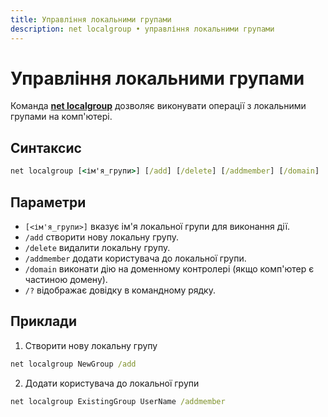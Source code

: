 ```yaml
---
title: Управління локальними групами
description: net localgroup • управління локальними групами
---
```


# Управління локальними групами

Команда **[net localgroup](https://docs.microsoft.com/en-us/windows-server/administration/windows-commands/net-localgroup 'Microsoft Dosc')** дозволяє виконувати операції з локальними групами на комп'ютері.

## Синтаксис

```cmd
net localgroup [<ім'я_групи>] [/add] [/delete] [/addmember] [/domain]
```

## Параметри

- `[<ім'я_групи>]` вказує ім'я локальної групи для виконання дії.
- `/add` створити нову локальну групу.
- `/delete` видалити локальну групу.
- `/addmember` додати користувача до локальної групи.
- `/domain` виконати дію на доменному контролері (якщо комп'ютер є частиною домену).
- `/?` відображає довідку в командному рядку.

## Приклади

1. Створити нову локальну групу

```cmd
net localgroup NewGroup /add
```

2. Додати користувача до локальної групи

```cmd
net localgroup ExistingGroup UserName /addmember
```
